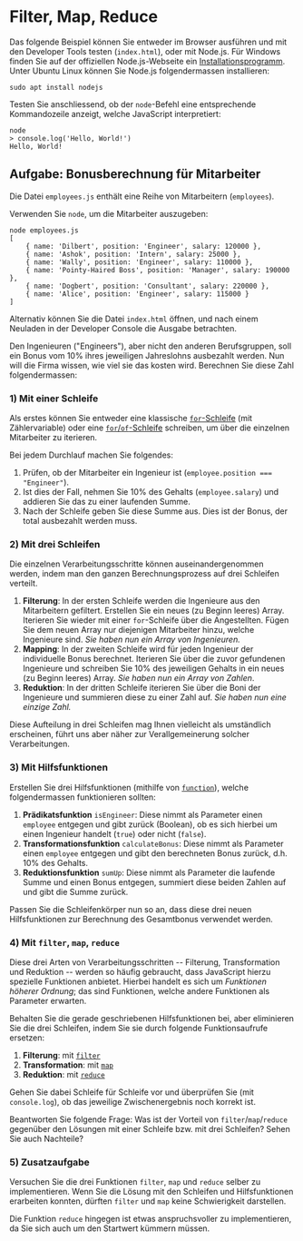 # Filter, Map, Reduce

Das folgende Beispiel können Sie entweder im Browser ausführen und mit den Developer Tools testen (`index.html`), oder mit Node.js. Für Windows finden Sie auf der offiziellen Node.js-Webseite ein [Installationsprogramm](https://nodejs.org/de/). Unter Ubuntu Linux können Sie Node.js folgendermassen installieren:

    sudo apt install nodejs

Testen Sie anschliessend, ob der `node`-Befehl eine entsprechende Kommandozeile anzeigt, welche JavaScript interpretiert:

    node
    > console.log('Hello, World!')
    Hello, World!

## Aufgabe: Bonusberechnung für Mitarbeiter

Die Datei `employees.js` enthält eine Reihe von Mitarbeitern (`employees`).

Verwenden Sie `node`, um die Mitarbeiter auszugeben:

    node employees.js
    [
        { name: 'Dilbert', position: 'Engineer', salary: 120000 },
        { name: 'Ashok', position: 'Intern', salary: 25000 },
        { name: 'Wally', position: 'Engineer', salary: 110000 },
        { name: 'Pointy-Haired Boss', position: 'Manager', salary: 190000 },
        { name: 'Dogbert', position: 'Consultant', salary: 220000 },
        { name: 'Alice', position: 'Engineer', salary: 115000 }
    ]

Alternativ können Sie die Datei `index.html` öffnen, und nach einem Neuladen in der Developer Console die Ausgabe betrachten.

Den Ingenieuren ("Engineers"), aber nicht den anderen Berufsgruppen, soll ein Bonus vom 10% ihres jeweiligen Jahreslohns ausbezahlt werden. Nun will die Firma wissen, wie viel sie das kosten wird. Berechnen Sie diese Zahl folgendermassen:

### 1) Mit einer Schleife

Als erstes können Sie entweder eine klassische [`for`-Schleife](https://developer.mozilla.org/en-US/docs/Web/JavaScript/Reference/Statements/for) (mit Zählervariable) oder eine [`for`/`of`-Schleife](https://developer.mozilla.org/en-US/docs/Web/JavaScript/Reference/Statements/for...of) schreiben, um über die einzelnen Mitarbeiter zu iterieren.

Bei jedem Durchlauf machen Sie folgendes:

1. Prüfen, ob der Mitarbeiter ein Ingenieur ist (`employee.position === "Engineer"`).
2. Ist dies der Fall, nehmen Sie 10% des Gehalts (`employee.salary`) und addieren Sie das zu einer laufenden Summe.
3. Nach der Schleife geben Sie diese Summe aus. Dies ist der Bonus, der total ausbezahlt werden muss.

### 2) Mit drei Schleifen

Die einzelnen Verarbeitungsschritte können auseinandergenommen werden, indem man den ganzen Berechnungsprozess auf drei Schleifen verteilt.

1. **Filterung**: In der ersten Schleife werden die Ingenieure aus den Mitarbeitern gefiltert. Erstellen Sie ein neues (zu Beginn leeres) Array. Iterieren Sie wieder mit einer `for`-Schleife über die Angestellten. Fügen Sie dem neuen Array nur diejenigen Mitarbeiter hinzu, welche Ingenieure sind. _Sie haben nun ein Array von Ingenieuren._
2. **Mapping**: In der zweiten Schleife wird für jeden Ingenieur der individuelle Bonus berechnet. Iterieren Sie über die zuvor gefundenen Ingenieure und schreiben Sie 10% des jeweiligen Gehalts in ein neues (zu Beginn leeres) Array. _Sie haben nun ein Array von Zahlen_.
3. **Reduktion**: In der dritten Schleife iterieren Sie über die Boni der Ingenieure und summieren diese zu einer Zahl auf. _Sie haben nun eine einzige Zahl._

Diese Aufteilung in drei Schleifen mag Ihnen vielleicht als umständlich erscheinen, führt uns aber näher zur Verallgemeinerung solcher Verarbeitungen.

### 3) Mit Hilfsfunktionen

Erstellen Sie drei Hilfsfunktionen (mithilfe von [`function`](https://developer.mozilla.org/en-US/docs/Web/JavaScript/Reference/Operators/function)), welche folgendermassen funktionieren sollten:

1. **Prädikatsfunktion** `isEngineer`: Diese nimmt als Parameter einen `employee` entgegen und gibt zurück (Boolean), ob es sich hierbei um einen Ingenieur handelt (`true`) oder nicht (`false`).
2. **Transformationsfunktion** `calculateBonus`: Diese nimmt als Parameter einen `employee` entgegen und gibt den berechneten Bonus zurück, d.h. 10% des Gehalts.
3. **Reduktionsfunktion** `sumUp`: Diese nimmt als Parameter die laufende Summe und einen Bonus entgegen, summiert diese beiden Zahlen auf und gibt die Summe zurück.

Passen Sie die Schleifenkörper nun so an, dass diese drei neuen Hilfsfunktionen zur Berechnung des Gesamtbonus verwendet werden.

### 4) Mit `filter`, `map`, `reduce`

Diese drei Arten von Verarbeitungsschritten -- Filterung, Transformation und Reduktion -- werden so häufig gebraucht, dass JavaScript hierzu spezielle Funktionen anbietet. Hierbei handelt es sich um _Funktionen höherer Ordnung_; das sind Funktionen, welche andere Funktionen als Parameter erwarten.

Behalten Sie die gerade geschriebenen Hilfsfunktionen bei, aber eliminieren Sie die drei Schleifen, indem Sie sie durch folgende Funktionsaufrufe ersetzen:

1. **Filterung**: mit [`filter`](https://developer.mozilla.org/en-US/docs/Web/JavaScript/Reference/Global_Objects/Array/filter)
2. **Transformation**: mit [`map`](https://developer.mozilla.org/en-US/docs/Web/JavaScript/Reference/Global_Objects/Array/map)
3. **Reduktion**: mit [`reduce`](https://developer.mozilla.org/en-US/docs/Web/JavaScript/Reference/Global_Objects/Array/Reduce)

Gehen Sie dabei Schleife für Schleife vor und überprüfen Sie (mit `console.log`), ob das jeweilige Zwischenergebnis noch korrekt ist.

Beantworten Sie folgende Frage: Was ist der Vorteil von `filter`/`map`/`reduce` gegenüber den Lösungen mit einer Schleife bzw. mit drei Schleifen? Sehen Sie auch Nachteile?

### 5) Zusatzaufgabe

Versuchen Sie die drei Funktionen `filter`, `map` und `reduce` selber zu implementieren. Wenn Sie die Lösung mit den Schleifen und Hilfsfunktionen erarbeiten konnten, dürften `filter` und `map` keine Schwierigkeit darstellen.

Die Funktion `reduce` hingegen ist etwas anspruchsvoller zu implementieren, da Sie sich auch um den Startwert kümmern müssen.